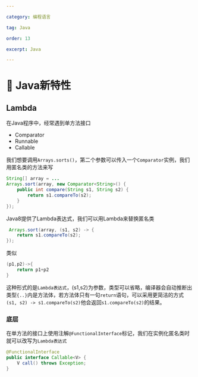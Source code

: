 ```yaml
---

category: 编程语言

tag: Java

order: 13

excerpt: Java

---
```

# :frog: Java新特性

## Lambda


在Java程序中，经常遇到单方法接口
- Comparator
- Runnable
- Callable

我们想要调用`Arrays.sorts()`，第二个参数可以传入一个`Comparator`实例，我们用匿名类的方法来写
```java
String[] array = ...
Arrays.sort(array, new Comparator<String>() {
    public int compare(String s1, String s2) {
        return s1.compareTo(s2);
    }
});
```

Java8提供了Lambda表达式，我们可以用Lambda来替换匿名类
```java
 Arrays.sort(array, (s1, s2) -> {
    return s1.compareTo(s2);
});
```

类似
```java
(p1,p2)->{
    return p1+p2
}
```
这种形式的是`Lambda表达式`，(s1,s2)为参数，类型可以省略，编译器会自动推断出类型`{..}`内是方法体，若方法体只有一句`return`语句，可以采用更简洁的方式`(s1, s2) -> s1.compareTo(s2)`他会返回`s1.compareTo(s2)`的结果。

### 底层

在单方法的接口上使用注解`@FunctionalInterface`标记，我们在实例化匿名类时就可以改写为`Lambda表达式`
```java
@FunctionalInterface
public interface Callable<V> {
    V call() throws Exception;
}
```